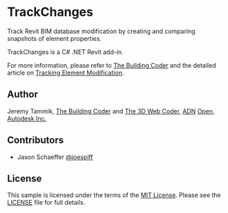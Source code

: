 # TrackChanges

Track Revit BIM database modification by creating and comparing snapshots of element properties.

TrackChanges is a C# .NET Revit add-in.

For more information, please refer
to [The Building Coder](http://thebuildingcoder.typepad.com) and
the detailed article
on [Tracking Element Modification](http://thebuildingcoder.typepad.com/blog/2016/01/tracking-element-modification.html).


## Author

Jeremy Tammik,
[The Building Coder](http://thebuildingcoder.typepad.com) and
[The 3D Web Coder](http://the3dwebcoder.typepad.com),
[ADN](http://www.autodesk.com/adn)
[Open](http://www.autodesk.com/adnopen),
[Autodesk Inc.](http://www.autodesk.com)

## Contributors

- Jason Schaeffer [@joespiff](https://github.com/joespiff)


## License

This sample is licensed under the terms of the [MIT License](http://opensource.org/licenses/MIT).
Please see the [LICENSE](LICENSE) file for full details.
